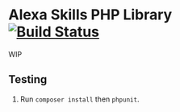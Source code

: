 Alexa Skills PHP Library [![Build Status](https://img.shields.io/travis/SimantovYousoufov/alexa-skills-php/alexa-skills-php/master.svg?style=flat)](https://travis-ci.org/SimantovYousoufov/alexa-skills-php/alexa-skills-php)
==============================================================================================================================================================================

WIP

## Testing
1. Run `composer install` then `phpunit`.
